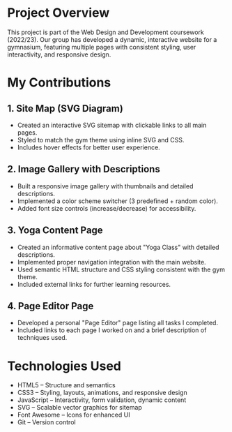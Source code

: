 # Project Overview
This project is part of the Web Design and Development coursework (2022/23). Our group has developed a dynamic, interactive website for a gymnasium, featuring multiple pages with consistent styling, user interactivity, and responsive design.

# My Contributions
## 1. Site Map (SVG Diagram)
- Created an interactive SVG sitemap with clickable links to all main pages.
- Styled to match the gym theme using inline SVG and CSS.
- Includes hover effects for better user experience.

## 2. Image Gallery with Descriptions
- Built a responsive image gallery with thumbnails and detailed descriptions.
- Implemented a color scheme switcher (3 predefined + random color).
- Added font size controls (increase/decrease) for accessibility.

## 3. Yoga Content Page
- Created an informative content page about "Yoga Class" with detailed descriptions.
- Implemented proper navigation integration with the main website.
- Used semantic HTML structure and CSS styling consistent with the gym theme.
- Included external links for further learning resources.

## 4. Page Editor Page
- Developed a personal "Page Editor" page listing all tasks I completed.
- Included links to each page I worked on and a brief description of techniques used.

# Technologies Used
 - HTML5 – Structure and semantics
- CSS3 – Styling, layouts, animations, and responsive design
- JavaScript – Interactivity, form validation, dynamic content
- SVG – Scalable vector graphics for sitemap
- Font Awesome – Icons for enhanced UI
- Git – Version control 
